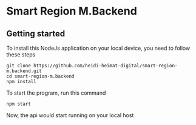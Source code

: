 # Smart Region M.Backend



## Getting started

To install this NodeJs application on your local device, you need to follow these steps
```
git clone https://github.com/heidi-heimat-digital/smart-region-m.backend.git
cd smart-region-m.backend
npm install
```
To start the program, run this command
```
npm start
```
Now, the api would start running on your local host
